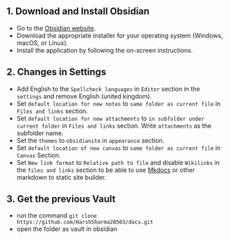 ## 1. **Download and Install Obsidian**

- Go to the [Obsidian website](https://obsidian.md/).
- Download the appropriate installer for your operating system (Windows, macOS, or Linux).
- Install the application by following the on-screen instructions.
## 2. Changes in Settings

- Add English to the `Spellcheck languages` in  `Editor` section in the `settings` and remove English (united kingdom).
- Set `default location for new notes` to `same folder as current file` in `Files and links` section.
- Set `default location for new attachments` to `in subfolder under current folder` in `Files and links` section. Write `attachments` as the subfolder name.
- Set the `themes` to `obsidianite` in `appearance` section.
- Set `default location of new canvas` to `same folder as current file` in `Canvas` Section.
- Set `New link format` to `Relative path to file` and disable `Wikilinks` in the `files and links` section to be able to use [Mkdocs](Mkdocs%20Setup.md) or other markdown to static site builder.
## 3. Get the previous Vault

- run the command `git clone https://github.com/HarshSharma20503/docs.git`
- open the folder as vault in obsidian